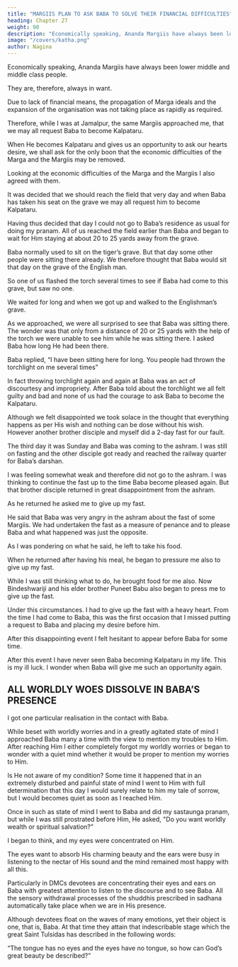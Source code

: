 ```yaml
---
title: "MARGIIS PLAN TO ASK BABA TO SOLVE THEIR FINANCIAL DIFFICULTIES"
heading: Chapter 27
weight: 90
description: "Economically speaking, Ananda Margiis have always been lower middle and middle class people"
image: "/covers/katha.png"
author: Nagina
---
```



Economically speaking, Ananda Margiis have always been lower middle and middle class people.

They are, therefore, always in want.

Due to lack of financial means, the propagation of Marga ideals and the expansion of the organisation was not taking place as rapidly as required.

Therefore, while I was at Jamalpur, the same Margiis approached me, that we may all request Baba to become Kalpataru. 

When He becomes Kalpataru and gives us an opportunity to ask our hearts desire, we shall ask for the only boon that the economic difficulties of the Marga and the Margiis may be removed.

Looking at the economic difficulties of the Marga and the Margiis I also agreed with them.

It was decided that we should reach the field that very day and when Baba has taken his seat on the grave we may all request him to become Kalpataru. 

Having thus decided that day I could not go to Baba’s residence as usual for doing my pranam. All of us reached the field earlier than Baba and began to wait for Him staying at about 20 to 25 yards away from the grave.

Baba normally used to sit on the tiger’s grave. But that day some other people were sitting there already. We therefore thought that Baba would sit that day on the grave of the English man.

So one of us flashed the torch several times to see if Baba had come to this grave, but saw no one. 

We waited for long and when we got up and walked to the Englishman’s grave.

As we approached, we were all surprised to see that Baba was sitting there. The wonder was that only from a distance of 20 or 25 yards with the help of the torch we were unable to see him while he was sitting there. I asked Baba how long He had been there.

Baba replied, “I have been sitting here for long. You people had thrown the torchlight on me several times”

In fact throwing torchlight again and again at Baba was an act of discourtesy and impropriety. After Baba told about the torchlight we all felt guilty and bad and none of us had the courage to ask Baba to become the Kalpataru.

Although we felt disappointed we took solace in the thought that everything happens as per His wish and nothing can be dose without his wish. However another brother disciple and myself did a 2-day fast for our fault.

The third day it was Sunday and Baba was coming to the ashram. I was still on fasting and the other disciple got ready and reached the railway quarter for Baba’s darshan.

I was feeling somewhat weak and therefore did not go to the ashram. I was thinking to continue the fast up to the time Baba become pleased again. But that brother disciple returned in great disappointment from the ashram. 

As he returned he asked me to give up my fast. 

He said that Baba was very angry in the ashram about the fast of some Margiis. We had undertaken the fast as a measure of penance and to please Baba and what happened was just the opposite. 

As I was pondering on what he said, he left to take his food.

When he returned after having his meal, he began to pressure me also to give up my fast.

While I was still thinking what to do, he brought food for me also. Now Bindeshwariji and his elder brother Puneet Babu also began to press me to give up the fast.

Under this circumstances. I had to give up the fast with a heavy heart. From the time I had come to Baba, this was the first occasion that I missed putting a request to Baba and placing my desire before him. 

After this disappointing event I felt hesitant to appear before Baba for some time.

After this event I have never seen Baba becoming Kalpataru in my life. This is my ill luck. I wonder when Baba will give me such an opportunity again. 



## ALL WORLDLY WOES DISSOLVE IN BABA’S PRESENCE

I got one particular realisation in the contact with Baba. 

While beset with worldly worries and in a greatly agitated state of mind I approached Baba many a time with the view to mention my troubles to Him. After reaching Him I either completely forgot my worldly worries or began to wonder with a quiet mind whether it would be proper to mention my worries to Him.

Is He not aware of my condition? Some time it happened that in an extremely disturbed and painful state of mind I went to Him with full determination that this day I would surely relate to him my tale of sorrow, but I would becomes quiet as soon as I reached Him.

Once in such as state of mind I went to Baba and did my sastaunga pranam, but while I was still prostrated before Him, He asked, "Do you want worldly wealth or spiritual salvation?”

I began to think, and my eyes were concentrated on Him.

The eyes want to absorb His charming beauty and the ears were busy in listening to the nectar of His
sound and the mind remained most happy with all this.

Particularly in DMCs devotees are concentrating their eyes and ears on Baba with greatest attention to listen to the discourse and to see Baba. All the sensory withdrawal processes of the shuddhis prescribed in sadhana automatically take place
when we are in His presence. 

Although devotees float on the waves of many emotions, yet their object is one, that is, Baba. At that time they attain that indescribable stage which the great Saint Tulsidas has described in the following words:

“The tongue has no eyes and the eyes have no tongue, so how can God’s great beauty be described?”


